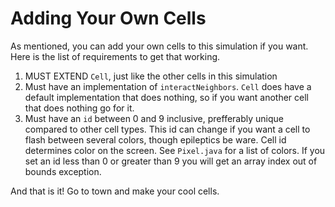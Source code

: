 # Adding Your Own Cells

As mentioned, you can add your own cells to this simulation if you want. Here is the list of requirements to get that working.

1. MUST EXTEND `Cell`, just like the other cells in this simulation
2. Must have an implementation of `interactNeighbors`. `Cell` does have a default implementation that does nothing, so if you want another cell that does nothing go for it.
3. Must have an `id` between 0 and 9 inclusive, prefferably unique compared to other cell types. This id can change if you want a cell to flash between several colors, though epileptics be ware. Cell id determines color on the screen. See `Pixel.java` for a list of colors. If you set an id less than 0 or greater than 9 you will get an array index out of bounds exception.

And that is it! Go to town and make your cool cells.
